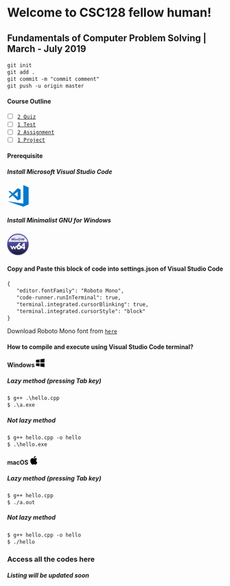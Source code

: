 # Welcome to CSC128 fellow human!

## Fundamentals of Computer Problem Solving | March - July 2019

```
git init
git add .
git commit -m "commit comment"
git push -u origin master
```

#### Course Outline

- [ ] [`2 Quiz`]()
- [ ] [`1 Test`]()  
- [ ] [`2 Assignment`]() 
- [ ] [`1 Project`]()  

#### Prerequisite 

##### Install Microsoft Visual Studio Code
<img src="https://github.com/rtxsc/csc128/blob/master/images/200px-Visual_Studio_Code_1.18_icon.svg.png" width="50" height="50">

##### Install Minimalist GNU for Windows
<img src="https://github.com/rtxsc/csc128/blob/master/images/mingw.png" width="50" height="50">

#### Copy and Paste this block of code into settings.json of Visual Studio Code

```
{
   "editor.fontFamily": "Roboto Mono",
   "code-runner.runInTerminal": true,
   "terminal.integrated.cursorBlinking": true,
   "terminal.integrated.cursorStyle": "block"
}

```
Download Roboto Mono font from [`here`](https://github.com/rtxsc/csc128/blob/master/roboto-mono.zip)

#### How to compile and execute using Visual Studio Code terminal?

#### Windows <img src="https://github.com/rtxsc/csc128/blob/master/images/windowsicon.png" width="20" height="20">

##### Lazy method (pressing Tab key)
```
$ g++ .\hello.cpp
$ .\a.exe
```
##### Not lazy method

```
$ g++ hello.cpp -o hello
$ .\hello.exe
```

#### macOS <img src="https://github.com/rtxsc/csc128/blob/master/images/appleicon.png" width="20" height="20">


##### Lazy method (pressing Tab key)
```
$ g++ hello.cpp
$ ./a.out
```
##### Not lazy method
```
$ g++ hello.cpp -o hello
$ ./hello
```

### Access all the codes here
##### Listing will be updated soon
